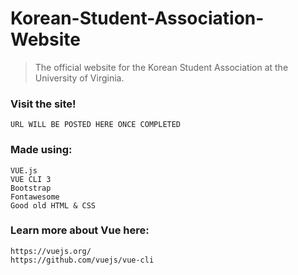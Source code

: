 # Korean-Student-Association-Website   

>The official website for the Korean Student Association at the University of Virginia.

### Visit the site!
```
URL WILL BE POSTED HERE ONCE COMPLETED
```

### Made using: 
```
VUE.js
VUE CLI 3
Bootstrap
Fontawesome
Good old HTML & CSS

```

### Learn more about Vue here:
```
https://vuejs.org/
https://github.com/vuejs/vue-cli
```
